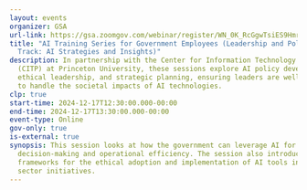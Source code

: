 ```yaml
---
layout: events
organizer: GSA
url-link: https://gsa.zoomgov.com/webinar/register/WN_0K_RcGgwTsiES9Hmrmt_3A#/registration
title: "AI Training Series for Government Employees (Leadership and Policy
  Track: AI Strategies and Insights)"
description: In partnership with the Center for Information Technology Policy
  (CITP) at Princeton University, these sessions explore AI policy development,
  ethical leadership, and strategic planning, ensuring leaders are well-prepared
  to handle the societal impacts of AI technologies.
clp: true
start-time: 2024-12-17T12:30:00.000-00:00
end-time: 2024-12-17T13:30:00.000-00:00
event-type: Online
gov-only: true
is-external: true
synopsis: This session looks at how the government can leverage AI for enhanced
  decision-making and operational efficiency. The session also introduces
  frameworks for the ethical adoption and implementation of AI tools in public
  sector initiatives.
---
```

